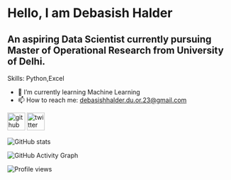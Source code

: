# Hello, I am Debasish Halder
## An aspiring Data Scientist currently pursuing Master of Operational Research from University of Delhi.

Skills: Python,Excel

- 🌱 I’m currently learning Machine Learning 
- 📫 How to reach me: debasishhalder.du.or.23@gmail.com 


[<img src='https://cdn.jsdelivr.net/npm/simple-icons@3.0.1/icons/github.svg' alt='github' height='40'>](https://github.com/debasish7001)  [<img src='https://cdn.jsdelivr.net/npm/simple-icons@3.0.1/icons/twitter.svg' alt='twitter' height='40'>](https://twitter.com/@debasish9732963)  

![GitHub stats](https://github-readme-stats.vercel.app/api?username=debasish7001&show_icons=true)  

![GitHub Activity Graph](https://activity-graph.herokuapp.com/graph?username=debasish7001)  

![Profile views](https://gpvc.arturio.dev/debasish7001)  

